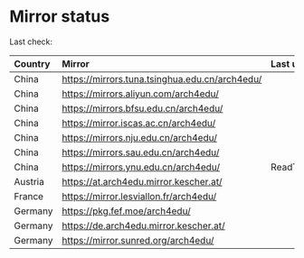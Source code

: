 <script src="./time.js"></script>
# Mirror status
Last check: <script type="text/javascript">localize(1687691809.3296533);</script>

|Country|Mirror|Last update|
|:------|:-----|:----------|
|China|https://mirrors.tuna.tsinghua.edu.cn/arch4edu/|<script type="text/javascript">localize(1687631590);</script>|
|China|https://mirrors.aliyun.com/arch4edu/|<script type="text/javascript">localize(1687588636);</script>|
|China|https://mirrors.bfsu.edu.cn/arch4edu/|<script type="text/javascript">localize(1687631590);</script>|
|China|https://mirror.iscas.ac.cn/arch4edu/|<script type="text/javascript">localize(1687674859);</script>|
|China|https://mirrors.nju.edu.cn/arch4edu/|<script type="text/javascript">localize(1687588636);</script>|
|China|https://mirrors.sau.edu.cn/arch4edu/|<script type="text/javascript">localize(1673850842);</script>|
|China|https://mirrors.ynu.edu.cn/arch4edu/|ReadTimeout|
|Austria|https://at.arch4edu.mirror.kescher.at/|<script type="text/javascript">localize(1687631590);</script>|
|France|https://mirror.lesviallon.fr/arch4edu/|<script type="text/javascript">localize(1687631590);</script>|
|Germany|https://pkg.fef.moe/arch4edu/|<script type="text/javascript">localize(1687631590);</script>|
|Germany|https://de.arch4edu.mirror.kescher.at/|<script type="text/javascript">localize(1687631590);</script>|
|Germany|https://mirror.sunred.org/arch4edu/|<script type="text/javascript">localize(1687631590);</script>|

<script src="./tablefilter/tablefilter.js"></script>
<script src="./table.js"></script>